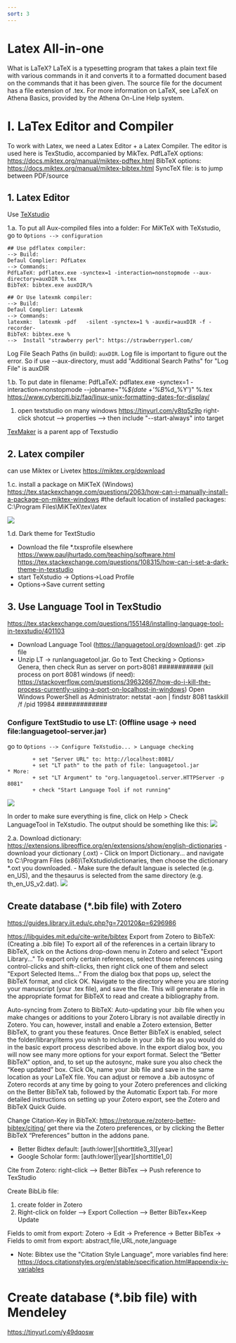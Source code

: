 ```yaml
---
sort: 3
---
```


# Latex All-in-one
What is LaTeX?
LaTeX is a typesetting program that takes a plain text file with various commands in it and converts it to a formatted document based on the commands that it has been given. The source file for the document has a file extension of .tex. For more information on LaTeX, see LaTeX on Athena Basics, provided by the Athena On-Line Help system. 

# I. LaTex Editor and Compiler
To work with Latex, we need a Latex Editor + a Latex Compiler. The editor is used here is TexStudio, accompanied by MikTex.
PdfLaTeX options:  https://docs.miktex.org/manual/miktex-pdftex.html
BibTeX options:    https://docs.miktex.org/manual/miktex-bibtex.html
SyncTeX file: is to jump between PDF/source

## 1. Latex Editor
Use [TeXstudio](https://texstudio.org/)

1.a. To put all Aux-compiled files into a folder:
For MiKTeX with TeXstudio, go to `Options --> configuration`
```
## Use pdflatex compiler:
--> Build:
Defaul Complier: PdfLatex
--> Commands:
PdfLaTeX: pdflatex.exe -synctex=1 -interaction=nonstopmode --aux-directory=auxDIR %.tex
BibTeX: bibtex.exe auxDIR/%
```
```
## Or Use latexmk compiler:
--> Build:
Defaul Complier: Latexmk
--> Commands:
latexmk:  latexmk -pdf   -silent -synctex=1 % -auxdir=auxDIR -f -recorder-  
BibTeX: bibtex.exe %
-->  Install "strawberry perl": https://strawberryperl.com/
```
Log File Seach Paths (in build): `auxDIR`. Log file is important to figure out the error. So if use --aux-directory, must add "Additional Search Paths" for "Log File" is auxDIR

1.b. To put date in filename:
PdfLaTeX: pdflatex.exe -synctex=1 -interaction=nonstopmode --jobname="%_$(date +'%B_%d_%Y')"  %.tex
https://www.cyberciti.biz/faq/linux-unix-formatting-dates-for-display/

1. open textstudio on many windows
https://tinyurl.com/y8tq5z9p
right-click shotcut  --> properties --> then include "--start-always" into target


[TexMaker](https://www.xm1math.net/texmaker/download.html) is a parent app of Texstudio





## 2. Latex compiler
can use Miktex or Livetex
https://miktex.org/download

1.c. install a package on MiKTeX (Windows)
https://tex.stackexchange.com/questions/2063/how-can-i-manually-install-a-package-on-miktex-windows
#the default location of installed packages: C:\Program Files\MiKTeX\tex\latex

![](./figure/fig1_miktex1.png)



1.d. Dark theme for TextStudio
- Download the file *.txsprofile elsewhere
https://www.pauljhurtado.com/teaching/software.html
https://tex.stackexchange.com/questions/108315/how-can-i-set-a-dark-theme-in-texstudio
- start TeXstudio -> Options->Load Profile
- Options->Save current setting

## 3. Use Language Tool in TexStudio
https://tex.stackexchange.com/questions/155148/installing-language-tool-in-texstudio/401103
- Download Language Tool (https://languagetool.org/download/): get .zip file
- Unzip LT -> runlanguagetool.jar. Go to Text Checking > Options> Genera, then check Run as server on port>8081
###########
(kill process on port 8081 windows (if need): https://stackoverflow.com/questions/39632667/how-do-i-kill-the-process-currently-using-a-port-on-localhost-in-windows)
Open Windows PowerShell as Administrator:
netstat -aon | findstr 8081
taskkill /f /pid 19984
#############

### Configure TextStudio to use LT: (Offline usage -> need file:languagetool-server.jar)
go to `Options --> Configure TeXstudio... > Language checking`
```
        + set "Server URL" to: http://localhost:8081/
        + set "LT path" to the path of file: languagetool.jar
* More:
        + set "LT Argument" to "org.languagetool.server.HTTPServer -p 8081"
        + check "Start Language Tool if not running"
```     
![](./figure/fig2_LanguageTool1.png)



In order to make sure everything is fine, click on Help > Check LanguageTool in TeXstudio. The output should be something like this:
![](./figure/fig2_LanguageTool2.png)

2.a. Download dictionary: 
https://extensions.libreoffice.org/en/extensions/show/english-dictionaries
        - download your dictionary (.oxt)
        - Click on Import Dictionary... and navigate to C:\Program Files (x86)\TeXstudio\dictionaries, then choose the dictionary *.oxt you downloaded.
        - Make sure the default languae is selected (e.g. en_US), and the thesaurus is selected from the same directory (e.g. th_en_US_v2.dat).
![](./figure/fig2_LanguageTool3.png)



      









## Create database (*.bib file) with Zotero
https://guides.library.iit.edu/c.php?g=720120&p=6296986

https://libguides.mit.edu/cite-write/bibtex
Export from Zotero to BibTeX: (Creating a .bib file)
To export all of the references in a certain library to BibTeX, click on the Actions drop-down menu in Zotero and select "Export Library..."
To export only certain references, select those references using control-clicks and shift-clicks, then right click one of them and select "Export Selected Items..."
From the dialog box that pops up, select the BibTeX format, and click OK.
Navigate to the directory where you are storing your manuscript (your .tex file), and save the file. This will generate a file in the appropriate format for BibTeX to read and create a bibliography from.

Auto-syncing from Zotero to BibTeX:
Auto-updating your .bib file when you make changes or additions to your Zotero Library is not available directly in Zotero. You can, however, install and enable a Zotero extension, Better BibTeX, to grant you these features. 
Once Better BibTeX is enabled, select the folder/library/items you wish to include in your .bib file as you would do in the basic export process described above.
In the export dialog box, you will now see many more options for your export format. Select the “Better BibTeX” option, and, to set up the autosync, make sure you also check the “Keep updated” box.
Click Ok, name your .bib file and save in the same location as your LaTeX file.
You can adjust or remove a .bib autosync of Zotero records at any time by going to your Zotero preferences and clicking on the Better BibTeX tab, followed by the Automatic Export tab.
For more detailed instructions on setting up your Zotero export, see the Zotero and BibTeX Quick Guide.

Change Citation-Key in BibTeX:
https://retorque.re/zotero-better-bibtex/citing/
get there via the Zotero preferences, or by clicking the Better BibTeX “Preferences” button in the addons pane.
* Better Bidtex default: [auth:lower][shorttitle3_3][year]
* Google Scholar form: [auth:lower][year][shorttitle1_0]

Cite from Zotero:
right-click --> Better BibTex --> Push reference to TexStudio

Create BibLib file:
1. create folder in Zotero
2. Right-click on folder --> Export Collection --> Better BibTex+Keep Update

Fields to omit from export:
Zotero -> Edit -> Preference -> Better BibTex -> Fields to omit from export: abstract,file,URL,note,language
* Note: Bibtex use the "Citation Style Language", more variables find here: https://docs.citationstyles.org/en/stable/specification.html#appendix-iv-variables




# Create database (*.bib file) with Mendeley
https://tinyurl.com/y49dqosw



